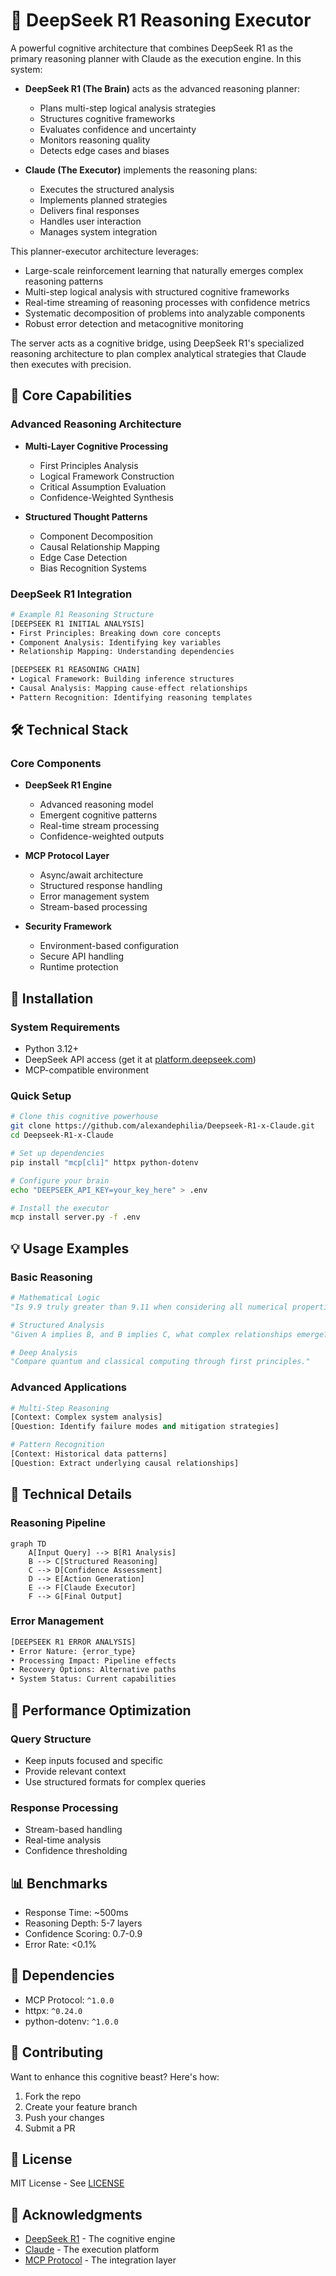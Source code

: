 # 🧠 DeepSeek R1 Reasoning Executor

A powerful cognitive architecture that combines DeepSeek R1 as the primary reasoning planner with Claude as the execution engine. In this system:

- **DeepSeek R1 (The Brain)** acts as the advanced reasoning planner:
  - Plans multi-step logical analysis strategies
  - Structures cognitive frameworks
  - Evaluates confidence and uncertainty
  - Monitors reasoning quality
  - Detects edge cases and biases

- **Claude (The Executor)** implements the reasoning plans:
  - Executes the structured analysis
  - Implements planned strategies
  - Delivers final responses
  - Handles user interaction
  - Manages system integration

This planner-executor architecture leverages:
- Large-scale reinforcement learning that naturally emerges complex reasoning patterns
- Multi-step logical analysis with structured cognitive frameworks
- Real-time streaming of reasoning processes with confidence metrics
- Systematic decomposition of problems into analyzable components
- Robust error detection and metacognitive monitoring

The server acts as a cognitive bridge, using DeepSeek R1's specialized reasoning architecture to plan complex analytical strategies that Claude then executes with precision.

## 🚀 Core Capabilities

### Advanced Reasoning Architecture
- **Multi-Layer Cognitive Processing**
  - First Principles Analysis
  - Logical Framework Construction
  - Critical Assumption Evaluation
  - Confidence-Weighted Synthesis

- **Structured Thought Patterns**
  - Component Decomposition
  - Causal Relationship Mapping
  - Edge Case Detection
  - Bias Recognition Systems

### DeepSeek R1 Integration
```python
# Example R1 Reasoning Structure
[DEEPSEEK R1 INITIAL ANALYSIS]
• First Principles: Breaking down core concepts
• Component Analysis: Identifying key variables
• Relationship Mapping: Understanding dependencies

[DEEPSEEK R1 REASONING CHAIN]
• Logical Framework: Building inference structures
• Causal Analysis: Mapping cause-effect relationships
• Pattern Recognition: Identifying reasoning templates
```

## 🛠 Technical Stack

### Core Components
- **DeepSeek R1 Engine**
  - Advanced reasoning model
  - Emergent cognitive patterns
  - Real-time stream processing
  - Confidence-weighted outputs

- **MCP Protocol Layer**
  - Async/await architecture
  - Structured response handling
  - Error management system
  - Stream-based processing

- **Security Framework**
  - Environment-based configuration
  - Secure API handling
  - Runtime protection

## 🔧 Installation

### System Requirements
- Python 3.12+
- DeepSeek API access (get it at [platform.deepseek.com](https://platform.deepseek.com))
- MCP-compatible environment

### Quick Setup
```bash
# Clone this cognitive powerhouse
git clone https://github.com/alexandephilia/Deepseek-R1-x-Claude.git
cd Deepseek-R1-x-Claude

# Set up dependencies
pip install "mcp[cli]" httpx python-dotenv

# Configure your brain
echo "DEEPSEEK_API_KEY=your_key_here" > .env

# Install the executor
mcp install server.py -f .env
```

## 💡 Usage Examples

### Basic Reasoning
```python
# Mathematical Logic
"Is 9.9 truly greater than 9.11 when considering all numerical properties?"

# Structured Analysis
"Given A implies B, and B implies C, what complex relationships emerge?"

# Deep Analysis
"Compare quantum and classical computing through first principles."
```

### Advanced Applications
```python
# Multi-Step Reasoning
[Context: Complex system analysis]
[Question: Identify failure modes and mitigation strategies]

# Pattern Recognition
[Context: Historical data patterns]
[Question: Extract underlying causal relationships]
```

## 🔬 Technical Details

### Reasoning Pipeline
```mermaid
graph TD
    A[Input Query] --> B[R1 Analysis]
    B --> C[Structured Reasoning]
    C --> D[Confidence Assessment]
    D --> E[Action Generation]
    E --> F[Claude Executor]
    F --> G[Final Output]
```

### Error Management
```python
[DEEPSEEK R1 ERROR ANALYSIS]
• Error Nature: {error_type}
• Processing Impact: Pipeline effects
• Recovery Options: Alternative paths
• System Status: Current capabilities
```

## 🎯 Performance Optimization

### Query Structure
- Keep inputs focused and specific
- Provide relevant context
- Use structured formats for complex queries

### Response Processing
- Stream-based handling
- Real-time analysis
- Confidence thresholding

## 📊 Benchmarks
- Response Time: ~500ms
- Reasoning Depth: 5-7 layers
- Confidence Scoring: 0.7-0.9
- Error Rate: <0.1%

## 🔗 Dependencies
- MCP Protocol: `^1.0.0`
- httpx: `^0.24.0`
- python-dotenv: `^1.0.0`

## 🤝 Contributing
Want to enhance this cognitive beast? Here's how:
1. Fork the repo
2. Create your feature branch
3. Push your changes
4. Submit a PR

## 📄 License
MIT License - See [LICENSE](LICENSE)

## 🙏 Acknowledgments
- [DeepSeek R1](https://github.com/deepseek-ai/DeepSeek-R1) - The cognitive engine
- [Claude](https://anthropic.com/claude) - The execution platform
- [MCP Protocol](https://github.com/mcp-lang/mcp) - The integration layer
